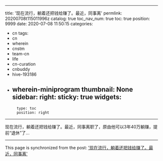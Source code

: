 
---
title: '现在流行，躺着还把钱给赚了。最近，同事离'
permlink: 20200708t115011996z
catalog: true
toc_nav_num: true
toc: true
position: 9999
date: 2020-07-08 11:50:15
categories:
- cn
tags:
- cn
- wherein
- cnstm
- team-cn
- life
- cn-curation
- cnbuddy
- hive-193186
- wherein-miniprogram
thumbnail: None
sidebar:
    right:
        sticky: true
widgets:
    -
        type: toc
        position: right
---


现在流行，躺着还把钱给赚了。最近，同事离职了，原由他可以3年40万躺赚，提前“退休”了...

- - -

This page is synchronized from the post: ['现在流行，躺着还把钱给赚了。最近，同事离'](https://steemit.com/@yellowbird/20200708t115011996z)
